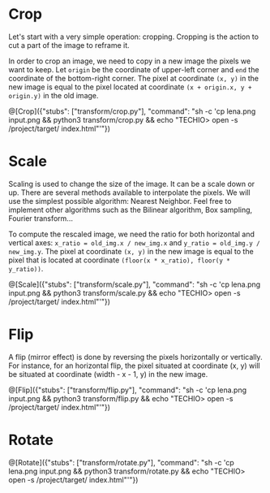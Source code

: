 # Crop

Let's start with a very simple operation: cropping. Cropping is the action to cut a part of the image to reframe it.

In order to crop an image, we need to copy in a new image the pixels we want to keep.  Let `origin` be the coordinate of upper-left corner and `end` the coordinate of the bottom-right corner. The pixel at coordinate `(x, y)` in the new image is equal to the pixel located at coordinate `(x + origin.x, y + origin.y)` in the old image.

@[Crop]({"stubs": ["transform/crop.py"], "command": "sh -c 'cp lena.png input.png && python3 transform/crop.py && echo \"TECHIO> open -s /project/target/ index.html\"'"})

# Scale

Scaling is used to change the size of the image. It can be a scale down or up. There are several methods available to interpolate the pixels. We will use the simplest possible algorithm: Nearest Neighbor. Feel free to implement other algorithms such as the Bilinear algorithm, Box sampling, Fourier transform...

To compute the rescaled image, we need the ratio for both horizontal and vertical axes: `x_ratio = old_img.x / new_img.x` and `y_ratio = old_img.y / new_img.y`. The pixel at coordinate `(x, y)` in the new image is equal to the pixel that is located at coordinate `(floor(x * x_ratio), floor(y * y_ratio))`.

@[Scale]({"stubs": ["transform/scale.py"], "command": "sh -c 'cp lena.png input.png && python3 transform/scale.py && echo \"TECHIO> open -s /project/target/ index.html\"'"})

# Flip

A flip (mirror effect) is done by reversing the pixels horizontally or vertically. For instance, for an horizontal flip, the pixel situated at coordinate (x, y) will be situated at coordinate (width - x - 1, y) in the new image.

@[Flip]({"stubs": ["transform/flip.py"], "command": "sh -c 'cp lena.png input.png && python3 transform/flip.py && echo \"TECHIO> open -s /project/target/ index.html\"'"})

# Rotate

@[Rotate]({"stubs": ["transform/rotate.py"], "command": "sh -c 'cp lena.png input.png && python3 transform/rotate.py && echo \"TECHIO> open -s /project/target/ index.html\"'"})
